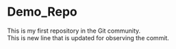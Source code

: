 # Demo_Repo
This is my first repository in the Git community.
<br>
This is new line that is updated for observing the commit.
